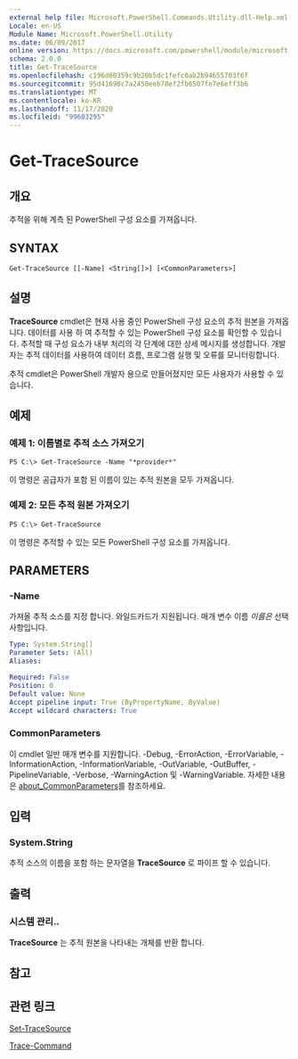 ```yaml
---
external help file: Microsoft.PowerShell.Commands.Utility.dll-Help.xml
Locale: en-US
Module Name: Microsoft.PowerShell.Utility
ms.date: 06/09/2017
online version: https://docs.microsoft.com/powershell/module/microsoft.powershell.utility/get-tracesource?view=powershell-7.2&WT.mc_id=ps-gethelp
schema: 2.0.0
title: Get-TraceSource
ms.openlocfilehash: c196d00359c9b20b5dc1fefc0ab2b94655703f6f
ms.sourcegitcommit: 95d41698c7a2450eeb70ef2fb6507fe7e6eff3b6
ms.translationtype: MT
ms.contentlocale: ko-KR
ms.lasthandoff: 11/17/2020
ms.locfileid: "99603295"
---
```

# Get-TraceSource

## 개요
추적을 위해 계측 된 PowerShell 구성 요소를 가져옵니다.

## SYNTAX

```
Get-TraceSource [[-Name] <String[]>] [<CommonParameters>]
```

## 설명

**TraceSource** cmdlet은 현재 사용 중인 PowerShell 구성 요소의 추적 원본을 가져옵니다.
데이터를 사용 하 여 추적할 수 있는 PowerShell 구성 요소를 확인할 수 있습니다.
추적할 때 구성 요소가 내부 처리의 각 단계에 대한 상세 메시지를 생성합니다.
개발자는 추적 데이터를 사용하여 데이터 흐름, 프로그램 실행 및 오류를 모니터링합니다.

추적 cmdlet은 PowerShell 개발자 용으로 만들어졌지만 모든 사용자가 사용할 수 있습니다.

## 예제

### 예제 1: 이름별로 추적 소스 가져오기

```
PS C:\> Get-TraceSource -Name "*provider*"
```

이 명령은 공급자가 포함 된 이름이 있는 추적 원본을 모두 가져옵니다.

### 예제 2: 모든 추적 원본 가져오기

```
PS C:\> Get-TraceSource
```

이 명령은 추적할 수 있는 모든 PowerShell 구성 요소를 가져옵니다.

## PARAMETERS

### -Name

가져올 추적 소스를 지정 합니다.
와일드카드가 지원됩니다.
매개 변수 이름 *이름은* 선택 사항입니다.

```yaml
Type: System.String[]
Parameter Sets: (All)
Aliases:

Required: False
Position: 0
Default value: None
Accept pipeline input: True (ByPropertyName, ByValue)
Accept wildcard characters: True
```

### CommonParameters

이 cmdlet 일반 매개 변수를 지원합니다. -Debug, -ErrorAction, -ErrorVariable, -InformationAction, -InformationVariable, -OutVariable, -OutBuffer, -PipelineVariable, -Verbose, -WarningAction 및 -WarningVariable. 자세한 내용은 [about_CommonParameters](https://go.microsoft.com/fwlink/?LinkID=113216)를 참조하세요.

## 입력

### System.String

추적 소스의 이름을 포함 하는 문자열을 **TraceSource** 로 파이프 할 수 있습니다.

## 출력

### 시스템 관리..

**TraceSource** 는 추적 원본을 나타내는 개체를 반환 합니다.

## 참고

## 관련 링크

[Set-TraceSource](Set-TraceSource.md)

[Trace-Command](Trace-Command.md)

